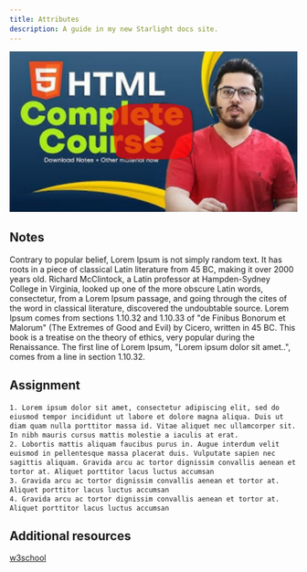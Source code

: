 ```yaml
---
title: Attributes
description: A guide in my new Starlight docs site.
---
```



[![xyz](../../../assets/harryimg.jpeg)](https://youtu.be/BsDoLVMnmZs?si=HnNVBpm-EzkVLH_y)

## Notes
Contrary to popular belief, Lorem Ipsum is not simply random text. It has roots in a piece of classical Latin literature from 45 BC, making it over 2000 years old. Richard McClintock, a Latin professor at Hampden-Sydney College in Virginia, looked up one of the more obscure Latin words, consectetur, from a Lorem Ipsum passage, and going through the cites of the word in classical literature, discovered the undoubtable source. Lorem Ipsum comes from sections 1.10.32 and 1.10.33 of "de Finibus Bonorum et Malorum" (The Extremes of Good and Evil) by Cicero, written in 45 BC. This book is a treatise on the theory of ethics, very popular during the Renaissance. The first line of Lorem Ipsum, "Lorem ipsum dolor sit amet..", comes from a line in section 1.10.32.

## Assignment
```
1. Lorem ipsum dolor sit amet, consectetur adipiscing elit, sed do eiusmod tempor incididunt ut labore et dolore magna aliqua. Duis ut diam quam nulla porttitor massa id. Vitae aliquet nec ullamcorper sit. In nibh mauris cursus mattis molestie a iaculis at erat. 
2. Lobortis mattis aliquam faucibus purus in. Augue interdum velit euismod in pellentesque massa placerat duis. Vulputate sapien nec sagittis aliquam. Gravida arcu ac tortor dignissim convallis aenean et tortor at. Aliquet porttitor lacus luctus accumsan 
3. Gravida arcu ac tortor dignissim convallis aenean et tortor at. Aliquet porttitor lacus luctus accumsan 
4. Gravida arcu ac tortor dignissim convallis aenean et tortor at. Aliquet porttitor lacus luctus accumsan 

```

## Additional resources
[w3school](https://www.w3schools.com/html/html_intro.asp)
